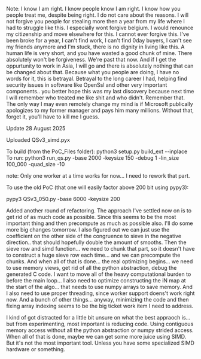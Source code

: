 Note: I know I am right. I know people know I am right. I know how you people treat me, despite being right. I do not care about the reasons. I will not forgive you people for stealing more then a year from my life where I had to struggle like this. I especially wont forgive belgium. I would renounce my citizenship and move elsewhere for this. I cannot ever forgive this. I've been broke for a year, I can't find work, I can't find 0day buyers, I can't see my friends anymore and I'm stuck, there is no dignity in living like this. A human life is very short, and you have wasted a good chunk of mine. There absolutely won't be forgiveness. We're past that now. And if I get the oppurtunity to work in Asia, I will go and there is absolutely nothing that can be changed about that. Because what you people are doing, I have no words for it, this is betrayal. Betrayal to the long career I had, helping find security issues in software like OpenSsl and other very important components.. you better hope this was my last discovery because next time I will remember who treated me like shit and who didn't. Remember that. The only way I may even remotely change my mind is if Microsoft publically apologizes to my former manager and pays him many millions. Without that, forget it, you'll have to kill me I guess.

Update 28 August 2025

Uploaded QSv3_simd.pyx 

To build (from the PoC_Files folder): python3 setup.py build_ext --inplace</br>
To run: python3 run_qs.py -base 2000 -keysize 150 -debug 1 -lin_size 100_000 -quad_size -10

note: Only one worker at a time works for now... I need to rework that part.

To use the old PoC (that one will easily factor above 200 bit using pypy3):

pypy3 QSv3_050.py -base 6000 -keysize 200

Added another round of refactoring. The approach I've settled now on is to get rid of as much code as possible. Since this seems to be the most important thing and then precompute as much as possible also.
I'll do some more big changes tomorrow. I also figured out we can just use the coefficient on the other side of the congruence to sieve in the negative direction.. that should hopefully double the amount of smooths.
Then the sieve row and simd function... we need to chunk that part, so it doesn't have to construct a huge sieve row each time... and we can precompute the chunks.
And when all of that is done... the real optimizing begins... we need to use memory views, get rid of all the python abstraction, debug the generated C code. 
I want to move all of the heavy computational burden to before the main loop... I also need to optimize constructing the iN map at the start of the algo... that needs to use numpy arrays to save memory.
And I also need to use proper threading, since worker support doens't work right now. And a bunch of other things...  anyway, minimizing the code and then fixing array indexing seems to be the big ticket work item I need to address.

I kind of got distracted for a little bit unsure on what the best appraoch is... but from experimenting, most important is reducing code. Using contiguous memory access without all the python abstraction or numpy strided access. When all of that is done, maybe we can get some more juice using SIMD. But it's not the most important tool. Unless you have some specialized SIMD hardware or something. 
